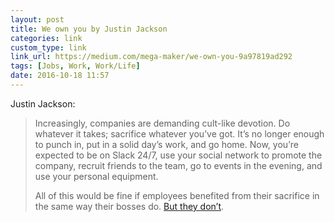 ```yaml
---
layout: post
title: We own you by Justin Jackson
categories: link
custom_type: link
link_url: https://medium.com/mega-maker/we-own-you-9a97819ad292
tags: [Jobs, Work, Work/Life]
date: 2016-10-18 11:57
---
```

Justin Jackson:

> Increasingly, companies are demanding cult-like devotion. Do whatever it takes; sacrifice whatever you’ve got. It’s no longer enough to punch in, put in a solid day’s work, and go home. Now, you’re expected to be on Slack 24/7, use your social network to promote the company, recruit friends to the team, go to events in the evening, and use your personal equipment.
>
> All of this would be fine if employees benefited from their sacrifice in the same way their bosses do. [But they don’t](https://thinkfaster.co/2015/12/beware-of-the-silicon-valley-cult/).